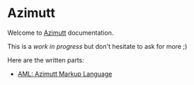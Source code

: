 # Azimutt 

Welcome to [Azimutt](https://azimutt.app) documentation.

This is a *work in progress* but don't hesitate to ask for more ;)

Here are the written parts:

- [AML: Azimutt Markup Language](../libs/aml/docs/README.md)
